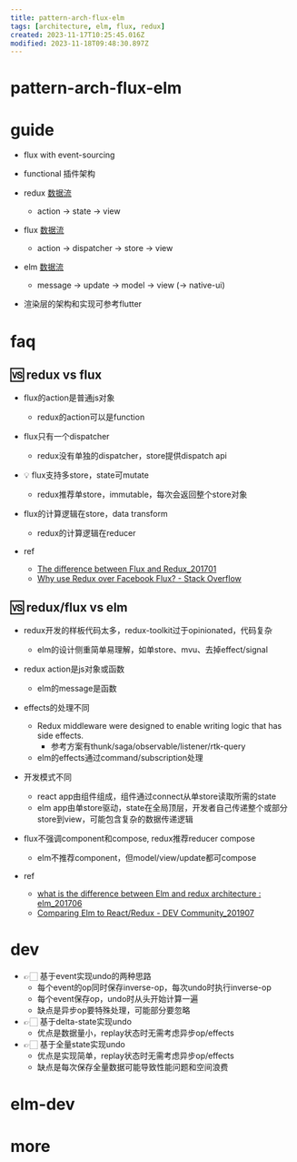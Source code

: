 ```yaml
---
title: pattern-arch-flux-elm
tags: [architecture, elm, flux, redux]
created: 2023-11-17T10:25:45.016Z
modified: 2023-11-18T09:48:30.897Z
---
```


# pattern-arch-flux-elm

# guide

- flux with event-sourcing
- functional 插件架构

- redux [数据流](https://redux.js.org/tutorials/fundamentals/part-2-concepts-data-flow)
  - action -> state -> view
- flux [数据流](http://fluxxor.com/what-is-flux.html)
  - action -> dispatcher -> store -> view
- elm [数据流](https://elmbridge.github.io/curriculum/The%20Elm%20Architecture.html)
  - message -> update -> model -> view (-> native-ui)

- 渲染层的架构和实现可参考flutter
# faq

## 🆚️ redux vs flux

- flux的action是普通js对象
  - redux的action可以是function

- flux只有一个dispatcher
  - redux没有单独的dispatcher，store提供dispatch api

- 💡 flux支持多store，state可mutate
  - redux推荐单store，immutable，每次会返回整个store对象

- flux的计算逻辑在store，data transform
  - redux的计算逻辑在reducer

- ref
  - [The difference between Flux and Redux_201701](https://medium.com/edge-coders/the-difference-between-flux-and-redux-71d31b118c1)
  - [Why use Redux over Facebook Flux? - Stack Overflow](https://stackoverflow.com/questions/32461229/why-use-redux-over-facebook-flux)

## 🆚️ redux/flux vs elm

- redux开发的样板代码太多，redux-toolkit过于opinionated，代码复杂
  - elm的设计侧重简单易理解，如单store、mvu、去掉effect/signal

- redux action是js对象或函数
  - elm的message是函数

- effects的处理不同
  - Redux middleware were designed to enable writing logic that has side effects.
    - 参考方案有thunk/saga/observable/listener/rtk-query
  - elm的effects通过command/subscription处理

- 开发模式不同
  - react app由组件组成，组件通过connect从单store读取所需的state
  - elm app由单store驱动，state在全局顶层，开发者自己传递整个或部分store到view，可能包含复杂的数据传递逻辑

- flux不强调component和compose, redux推荐reducer compose
  - elm不推荐component，但model/view/update都可compose

- ref
  - [what is the difference between Elm and redux architecture : elm_201706](https://www.reddit.com/r/elm/comments/6jkt6c/what_is_the_difference_between_elm_and_redux/)
  - [Comparing Elm to React/Redux - DEV Community_201907](https://dev.to/rametta/comparing-elm-to-react-redux-2emo)
# dev
- 👉🏻 基于event实现undo的两种思路
  - 每个event的op同时保存inverse-op，每次undo时执行inverse-op
  - 每个event保存op，undo时从头开始计算一遍
  - 缺点是异步op要特殊处理，可能部分要忽略
- 👉🏻 基于delta-state实现undo
  - 优点是数据量小，replay状态时无需考虑异步op/effects
- 👉🏻 基于全量state实现undo
  - 优点是实现简单，replay状态时无需考虑异步op/effects
  - 缺点是每次保存全量数据可能导致性能问题和空间浪费
# elm-dev

# more
